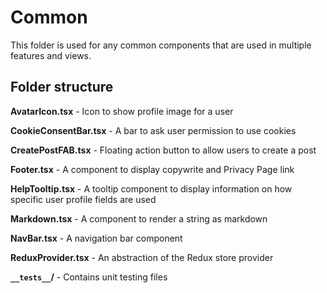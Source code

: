 # Common

This folder is used for any common components that are used in multiple features and views.

## Folder structure

**AvatarIcon.tsx** - Icon to show profile image for a user

**CookieConsentBar.tsx** - A bar to ask user permission to use cookies

**CreatePostFAB.tsx** - Floating action button to allow users to create a post

**Footer.tsx** - A component to display copywrite and Privacy Page link

**HelpTooltip.tsx** - A tooltip component to display information on how specific user profile fields are used

**Markdown.tsx** - A component to render a string as markdown

**NavBar.tsx** - A navigation bar component

**ReduxProvider.tsx** - An abstraction of the Redux store provider

**`__tests__`/** - Contains unit testing files
